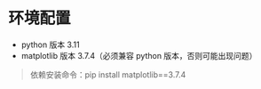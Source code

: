# 环境配置

- python 版本 3.11
- matplotlib 版本 3.7.4（必须兼容 python 版本，否则可能出现问题）

> 依赖安装命令：pip install matplotlib==3.7.4
